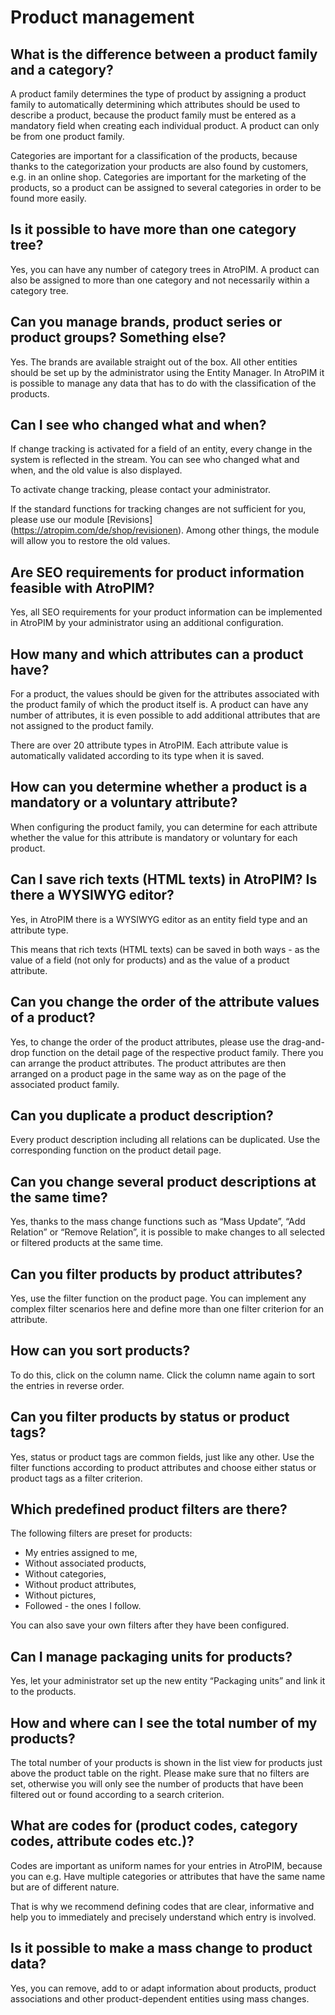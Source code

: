 # Product management


## What is the difference between a product family and a category?

A product family determines the type of product by assigning a product family to automatically determining which attributes should be used to describe a product, because the product family must be entered as a mandatory field when creating each individual product. A product can only be from one product family.

Categories are important for a classification of the products, because thanks to the categorization your products are also found by customers, e.g. in an online shop. Categories are important for the marketing of the products, so a product can be assigned to several categories in order to be found more easily.
  

## Is it possible to have more than one category tree?

Yes, you can have any number of category trees in AtroPIM. A product can also be assigned to more than one category and not necessarily within a category tree.

  

## Can you manage brands, product series or product groups? Something else?

Yes. The brands are available straight out of the box. All other entities should be set up by the administrator using the Entity Manager. In AtroPIM it is possible to manage any data that has to do with the classification of the products.

  

## Can I see who changed what and when?

If change tracking is activated for a field of an entity, every change in the system is reflected in the stream. You can see who changed what and when, and the old value is also displayed.

To activate change tracking, please contact your administrator.

If the standard functions for tracking changes are not sufficient for you, please use our module [Revisions] (https://atropim.com/de/shop/revisionen). Among other things, the module will allow you to restore the old values.

  

## Are SEO requirements for product information feasible with AtroPIM?

Yes, all SEO requirements for your product information can be implemented in AtroPIM by your administrator using an additional configuration.

  

## How many and which attributes can a product have?

For a product, the values should be given for the attributes associated with the product family of which the product itself is. A product can have any number of attributes, it is even possible to add additional attributes that are not assigned to the product family.

There are over 20 attribute types in AtroPIM. Each attribute value is automatically validated according to its type when it is saved.

  

## How can you determine whether a product is a mandatory or a voluntary attribute?

When configuring the product family, you can determine for each attribute whether the value for this attribute is mandatory or voluntary for each product.



## Can I save rich texts (HTML texts) in AtroPIM? Is there a WYSIWYG editor?

Yes, in AtroPIM there is a WYSIWYG editor as an entity field type and an attribute type.

This means that rich texts (HTML texts) can be saved in both ways - as the value of a field (not only for products) and as the value of a product attribute.

  

## Can you change the order of the attribute values of a product?

Yes, to change the order of the product attributes, please use the drag-and-drop function on the detail page of the respective product family. There you can arrange the product attributes. The product attributes are then arranged on a product page in the same way as on the page of the associated product family.

  

## Can you duplicate a product description?

Every product description including all relations can be duplicated. Use the corresponding function on the product detail page.



## Can you change several product descriptions at the same time?

Yes, thanks to the mass change functions such as “Mass Update”, “Add Relation” or “Remove Relation”, it is possible to make changes to all selected or filtered products at the same time.



## Can you filter products by product attributes?

Yes, use the filter function on the product page. You can implement any complex filter scenarios here and define more than one filter criterion for an attribute.



## How can you sort products?

To do this, click on the column name. Click the column name again to sort the entries in reverse order.

## Can you filter products by status or product tags?

Yes, status or product tags are common fields, just like any other. Use the filter functions according to product attributes and choose either status or product tags as a filter criterion.



## Which predefined product filters are there?

The following filters are preset for products:

- My entries assigned to me,
- Without associated products,
- Without categories,
- Without product attributes,
- Without pictures,
- Followed - the ones I follow.

You can also save your own filters after they have been configured.



## Can I manage packaging units for products?

Yes, let your administrator set up the new entity “Packaging units” and link it to the products.

  

## How and where can I see the total number of my products?

The total number of your products is shown in the list view for products just above the product table on the right. Please make sure that no filters are set, otherwise you will only see the number of products that have been filtered out or found according to a search criterion.

  
## What are codes for (product codes, category codes, attribute codes etc.)?

Codes are important as uniform names for your entries in AtroPIM, because you can e.g. Have multiple categories or attributes that have the same name but are of different nature.

That is why we recommend defining codes that are clear, informative and help you to immediately and precisely understand which entry is involved.

  

## Is it possible to make a mass change to product data?

Yes, you can remove, add to or adapt information about products, product associations and other product-dependent entities using mass changes.

